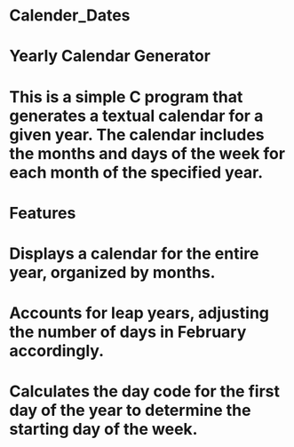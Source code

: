 # Calender_Dates
# Yearly Calendar Generator
# This is a simple C program that generates a textual calendar for a given year. The calendar includes the months and days of the week for each month of the specified year.
# Features
# Displays a calendar for the entire year, organized by months.
# Accounts for leap years, adjusting the number of days in February accordingly.
# Calculates the day code for the first day of the year to determine the starting day of the week.
